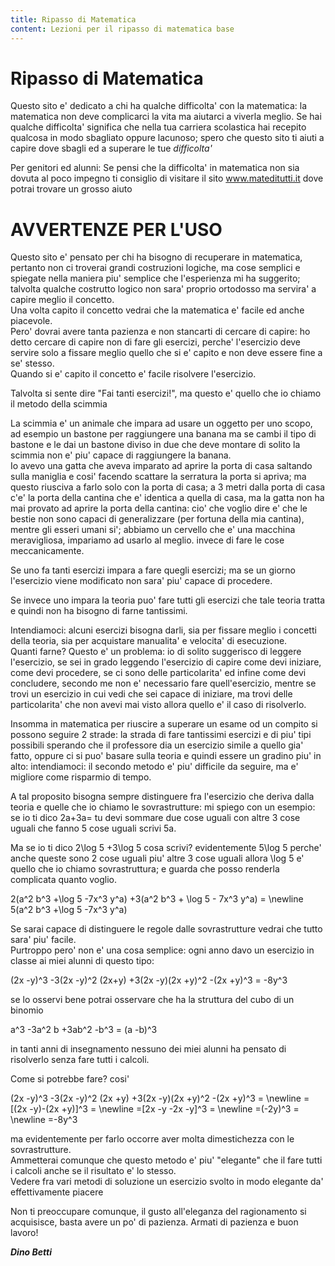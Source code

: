 ```yaml
---
title: Ripasso di Matematica
content: Lezioni per il ripasso di matematica base
---
```


# Ripasso di Matematica

Questo sito e' dedicato a chi ha qualche difficolta' con la matematica: la matematica non deve complicarci la vita ma aiutarci a viverla meglio. Se hai qualche difficolta' significa che nella tua carriera scolastica hai recepito qualcosa in modo sbagliato oppure lacunoso; spero che questo sito ti aiuti a capire dove sbagli ed a superare le tue *difficolta'*

<v-card>
  <v-card-title>
    Per genitori ed alunni:
  </v-card-title>
  <v-card-text>
    Se pensi che la difficolta' in matematica non sia dovuta al poco impegno ti consiglio di visitare il sito <a href="http://www.mateditutti.it" target="_blank">www.mateditutti.it</a> dove potrai trovare un grosso aiuto
  </v-card-text>
</v-card>

# AVVERTENZE PER L'USO

Questo sito e' pensato per chi ha bisogno di recuperare in matematica, pertanto non ci troverai grandi costruzioni logiche, ma cose semplici e spiegate nella maniera piu' semplice che l'esperienza mi ha suggerito; talvolta qualche costrutto logico non sara' proprio ortodosso ma servira' a capire meglio il concetto.  
Una volta capito il concetto vedrai che la matematica e' facile ed anche piacevole.  
Pero' dovrai avere tanta pazienza e non stancarti di cercare di capire: ho detto cercare di capire non di fare gli esercizi, perche' l'esercizio deve servire solo a fissare meglio quello che si e' capito e non deve essere fine a se' stesso.  
Quando si e' capito il concetto e' facile risolvere l'esercizio.

Talvolta si sente dire "Fai tanti esercizi!", ma questo e' quello che io chiamo il metodo della scimmia

La scimmia e' un animale che impara ad usare un oggetto per uno scopo, ad esempio un bastone per raggiungere una banana ma se cambi il tipo di bastone e le dai un bastone diviso in due che deve montare di solito la scimmia non e' piu' capace di raggiungere la banana.  
Io avevo una gatta che aveva imparato ad aprire la porta di casa saltando sulla maniglia e cosi' facendo scattare la serratura la porta si apriva; ma questo riusciva a farlo solo con la porta di casa; a 3 metri dalla porta di casa c'e' la porta della cantina che e' identica a quella di casa, ma la gatta non ha mai provato ad aprire la porta della cantina: cio' che voglio dire e' che le bestie non sono capaci di generalizzare (per fortuna della mia cantina), mentre gli esseri umani si'; abbiamo un cervello che e' una macchina  meravigliosa, impariamo ad usarlo al meglio. invece di fare le cose meccanicamente.

Se uno fa tanti esercizi impara a fare quegli esercizi; ma se un giorno l'esercizio viene modificato non sara' piu' capace di procedere.

Se invece uno impara la teoria puo' fare tutti gli esercizi che tale teoria tratta e quindi non ha bisogno di farne tantissimi.

Intendiamoci: alcuni esercizi bisogna darli, sia per fissare meglio i concetti della teoria, sia per acquistare manualita' e velocita' di esecuzione.  
Quanti farne? Questo e' un problema: io di solito suggerisco di leggere l'esercizio, se sei in grado leggendo l'esercizio di capire come devi iniziare, come devi procedere, se ci sono delle particolarita' ed infine come devi concludere, secondo me non e' necessario fare quell'esercizio, mentre se trovi un esercizio in cui vedi che sei capace di iniziare, ma trovi delle particolarita' che non avevi mai visto allora quello e' il caso di risolverlo.

Insomma in matematica per riuscire a superare un esame od un compito si possono seguire 2 strade: la strada di fare tantissimi esercizi e di piu' tipi possibili sperando che il professore dia un esercizio simile a quello gia' fatto, oppure ci si puo' basare sulla teoria e quindi essere un gradino piu' in alto: intendiamoci: il secondo metodo e' piu' difficile da seguire, ma e' migliore come risparmio di tempo.

A tal proposito bisogna sempre distinguere fra l'esercizio che deriva dalla teoria e quelle che io chiamo le sovrastrutture: mi spiego con un esempio: se io ti dico  2a+3a= tu devi sommare due cose uguali con altre 3 cose uguali che fanno 5 cose uguali scrivi 5a.

Ma se io ti dico
<katex>2\log 5 +3\log 5</katex>
cosa scrivi? evidentemente
<katex>5\log 5</katex>
perche' anche queste sono 2 cose uguali piu' altre 3 cose uguali allora
<katex>\log 5</katex>
e' quello che io chiamo sovrastruttura; e guarda che posso renderla complicata quanto voglio.

<katex>
2(a^2 b^3 +\log 5 -7x^3 y^a) +3(a^2 b^3 + \log 5 - 7x^3 y^a) = \newline
5(a^2 b^3 +\log 5 -7x^3 y^a)
</katex>

Se sarai capace di distinguere le regole dalle sovrastrutture vedrai che tutto sara' piu' facile.  
Purtroppo pero' non e' una cosa semplice: ogni anno davo un esercizio in classe ai miei alunni di questo tipo:  

<katex>
(2x -y)^3 -3(2x -y)^2 (2x+y) +3(2x -y)(2x +y)^2 -(2x +y)^3 = -8y^3
</katex>  

se lo osservi bene potrai osservare che ha la struttura del cubo di un binomio  

<katex>
a^3 -3a^2 b +3ab^2 -b^3 = (a -b)^3 
</katex>

in tanti anni di insegnamento nessuno dei miei alunni ha pensato di risolverlo senza fare tutti i calcoli.

Come si potrebbe fare? cosi'  

<katex>
(2x -y)^3 -3(2x -y)^2 (2x +y) +3(2x -y)(2x +y)^2 -(2x +y)^3 = \newline
=[(2x -y)-(2x +y)]^3 = \newline
=[2x -y -2x -y]^3 = \newline
=(-2y)^3 = \newline
=-8y^3
</katex>  

ma evidentemente per farlo occorre aver molta dimestichezza con le sovrastrutture.  
Ammetterai comunque che questo metodo e' piu' "elegante" che il fare tutti i calcoli  anche se il risultato e' lo stesso.  
Vedere fra vari metodi di soluzione un esercizio svolto in modo elegante da' effettivamente piacere

Non ti preoccupare comunque, il gusto all'eleganza del ragionamento si acquisisce, basta avere un po' di pazienza. Armati di pazienza e buon lavoro!

***Dino Betti***

